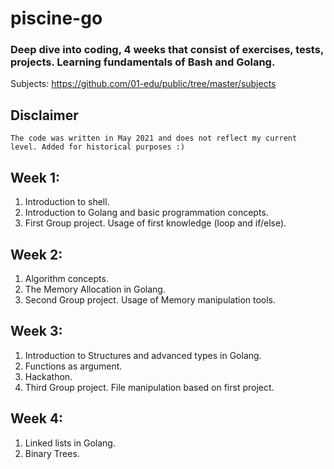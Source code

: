 # piscine-go
### Deep dive into coding, 4 weeks that consist of exercises, tests, projects. Learning fundamentals of Bash and Golang.
Subjects: https://github.com/01-edu/public/tree/master/subjects

## Disclaimer
`The code was written in May 2021 and does not reflect my current level. Added for historical purposes :)`

## Week 1:
1. Introduction to shell.
2. Introduction to Golang and basic programmation concepts.
3. First Group project. Usage of first knowledge (loop and if/else).

## Week 2:
1. Algorithm concepts.
2. The Memory Allocation in Golang.
3. Second Group project. Usage of Memory manipulation tools.

## Week 3:
1. Introduction to Structures and advanced types in Golang.
2. Functions as argument.
3. Hackathon.
4. Third Group project. File manipulation based on first project.

## Week 4:
1. Linked lists in Golang.
2. Binary Trees.
